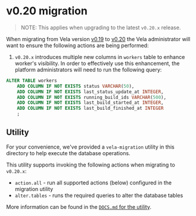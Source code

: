 # v0.20 migration

> NOTE: This applies when upgrading to the latest `v0.20.x` release.

When migrating from Vela version [v0.19](../../releases/v0.19.md) to [v0.20](../../releases/v0.20.md) the Vela
administrator will want to ensure the following actions are being performed:

1. `v0.20.x` introduces multiple new columns in `workers` table to enhance worker's visibility. In order to effectively use this enhancement, the platform administrators will need to run the following query:
  ```sql
  ALTER TABLE workers 
      ADD COLUMN IF NOT EXISTS status VARCHAR(50),
      ADD COLUMN IF NOT EXISTS last_status_update_at INTEGER,
      ADD COLUMN IF NOT EXISTS running_build_ids VARCHAR(500),
      ADD COLUMN IF NOT EXISTS last_build_started_at INTEGER,
      ADD COLUMN IF NOT EXISTS last_build_finished_at INTEGER
      ;
  ```


## Utility

For your convenience, we've provided a `vela-migration` utility in this directory to help execute the database operations.

This utility supports invoking the following actions when migrating to `v0.20.x`:

* `action.all` - run all supported actions (below) configured in the migration utility
* `alter.tables` - runs the required queries to alter the database tables

More information can be found in the [`DOCS.md` for the utility](DOCS.md).